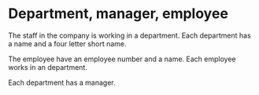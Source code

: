 Department, manager, employee
=============================

The staff in the company is working in a department. Each department has a name and a four letter short name.

The employee have an employee number and a name. Each employee works in an department.

Each department has a manager.
 
